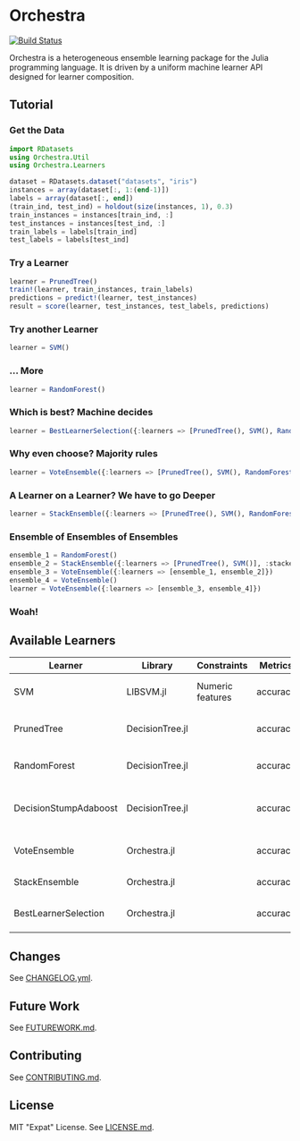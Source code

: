 # Orchestra

[![Build Status](https://travis-ci.org/svs14/Orchestra.jl.png)](https://travis-ci.org/svs14/Orchestra.jl)

Orchestra is a heterogeneous ensemble learning package for the Julia programming
language. It is driven by a uniform machine learner API designed for learner
composition.

## Tutorial

### Get the Data

```julia
import RDatasets
using Orchestra.Util
using Orchestra.Learners

dataset = RDatasets.dataset("datasets", "iris")
instances = array(dataset[:, 1:(end-1)])
labels = array(dataset[:, end])
(train_ind, test_ind) = holdout(size(instances, 1), 0.3)
train_instances = instances[train_ind, :]
test_instances = instances[test_ind, :]
train_labels = labels[train_ind]
test_labels = labels[test_ind]
```

### Try a Learner

```julia
learner = PrunedTree()
train!(learner, train_instances, train_labels)
predictions = predict!(learner, test_instances)
result = score(learner, test_instances, test_labels, predictions)
```

### Try another Learner

```julia
learner = SVM()
```

### ... More

```julia
learner = RandomForest()
```

### Which is best? Machine decides

```julia
learner = BestLearnerSelection({:learners => [PrunedTree(), SVM(), RandomForest()]})
```

### Why even choose? Majority rules

```julia
learner = VoteEnsemble({:learners => [PrunedTree(), SVM(), RandomForest()]})
```

### A Learner on a Learner? We have to go Deeper

```julia
learner = StackEnsemble({:learners => [PrunedTree(), SVM(), RandomForest()], :stacker => SVM()})
```

### Ensemble of Ensembles of Ensembles

```julia
ensemble_1 = RandomForest()
ensemble_2 = StackEnsemble({:learners => [PrunedTree(), SVM()], :stacker => SVM()})
ensemble_3 = VoteEnsemble({:learners => [ensemble_1, ensemble_2]})
ensemble_4 = VoteEnsemble()
learner = VoteEnsemble({:learners => [ensemble_3, ensemble_4]})
```

### Woah!

## Available Learners

| Learner               | Library         | Constraints      | Metrics  | Description                       |
|-----------------------|-----------------|------------------|----------|-----------------------------------|
| SVM                   | LIBSVM.jl       | Numeric features | accuracy | Support Vector Machines.          |
| PrunedTree            | DecisionTree.jl |                  | accuracy | C4.5 Decision Tree.               |
| RandomForest          | DecisionTree.jl |                  | accuracy | C4.5 Random Forest.               |
| DecisionStumpAdaboost | DecisionTree.jl |                  | accuracy | C4.5 Adaboosted Decision Stumps.  |
| VoteEnsemble          | Orchestra.jl    |                  | accuracy | Majority Vote Ensemble.           |
| StackEnsemble         | Orchestra.jl    |                  | accuracy | Stack Ensemble.                   |
| BestLearnerSelection  | Orchestra.jl    |                  | accuracy | Selects best learner out of pool. |

## Changes

See [CHANGELOG.yml](CHANGELOG.yml).

## Future Work

See [FUTUREWORK.md](FUTUREWORK.md).

## Contributing 

See [CONTRIBUTING.md](CONTRIBUTING.md).

## License

MIT "Expat" License. See [LICENSE.md](LICENSE.md).
